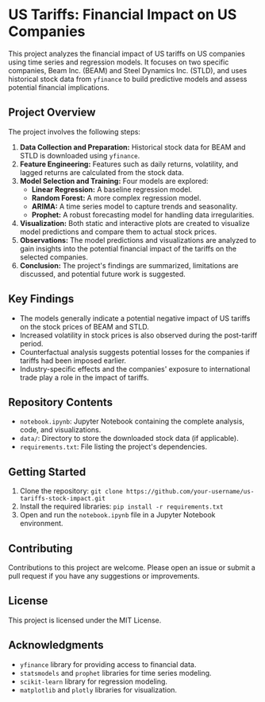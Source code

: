 # US Tariffs: Financial Impact on US Companies

This project analyzes the financial impact of US tariffs on US companies using time series and regression models. It focuses on two specific companies, Beam Inc. (BEAM) and Steel Dynamics Inc. (STLD), and uses historical stock data from `yfinance` to build predictive models and assess potential financial implications.

## Project Overview

The project involves the following steps:

1. **Data Collection and Preparation:** Historical stock data for BEAM and STLD is downloaded using `yfinance`.
2. **Feature Engineering:** Features such as daily returns, volatility, and lagged returns are calculated from the stock data.
3. **Model Selection and Training:** Four models are explored:
   * **Linear Regression:** A baseline regression model.
   * **Random Forest:** A more complex regression model.
   * **ARIMA:** A time series model to capture trends and seasonality.
   * **Prophet:** A robust forecasting model for handling data irregularities.
4. **Visualization:** Both static and interactive plots are created to visualize model predictions and compare them to actual stock prices.
5. **Observations:** The model predictions and visualizations are analyzed to gain insights into the potential financial impact of the tariffs on the selected companies.
6. **Conclusion:** The project's findings are summarized, limitations are discussed, and potential future work is suggested.

## Key Findings

* The models generally indicate a potential negative impact of US tariffs on the stock prices of BEAM and STLD.
* Increased volatility in stock prices is also observed during the post-tariff period.
* Counterfactual analysis suggests potential losses for the companies if tariffs had been imposed earlier.
* Industry-specific effects and the companies' exposure to international trade play a role in the impact of tariffs.

## Repository Contents

* `notebook.ipynb`: Jupyter Notebook containing the complete analysis, code, and visualizations.
* `data/`: Directory to store the downloaded stock data (if applicable).
* `requirements.txt`: File listing the project's dependencies.

## Getting Started

1. Clone the repository: `git clone https://github.com/your-username/us-tariffs-stock-impact.git`
2. Install the required libraries: `pip install -r requirements.txt`
3. Open and run the `notebook.ipynb` file in a Jupyter Notebook environment.

## Contributing

Contributions to this project are welcome. Please open an issue or submit a pull request if you have any suggestions or improvements.

## License

This project is licensed under the MIT License.

## Acknowledgments

* `yfinance` library for providing access to financial data.
* `statsmodels` and `prophet` libraries for time series modeling.
* `scikit-learn` library for regression modeling.
* `matplotlib` and `plotly` libraries for visualization.
